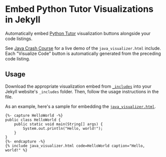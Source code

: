 # Embed Python Tutor Visualizations in Jekyll

Automatically embed [Python Tutor][] visualization buttons alongside your code
listings.

[Python Tutor]: http://pythontutor.com/

See [Java Crash Course][] for a live demo of the `java_visualizer.html`
include. Each "Visualize Code" button is automatically generated from the
preceding code listing.

[Java Crash Course]: https://cs61bl.org/su18/java/

## Usage

Download the appropriate visualization embed from [`_includes`](/_includes)
into your Jekyll website's `_includes` folder. Then, follow the usage
instructions in the file.

As an example, here's a sample for embedding the
[`java_visualizer.html`](/_includes/java_visualizer.html).

    {%- capture HelloWorld -%}
    public class HelloWorld {
        public static void main(String[] args) {
            System.out.println("Hello, world!");
        }
    }
    {%- endcapture -%}
    {% include java_visualizer.html code=HelloWorld caption="Hello, world!" %}
